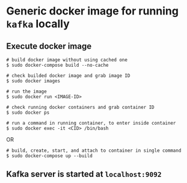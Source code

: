  # Generic docker image for running `kafka` locally

## Execute docker image 

````
# build docker image without using cached one
$ sudo docker-compose build --no-cache 

# check builded docker image and grab image ID
$ sudo docker images

# run the image
$ sudo docker run <IMAGE-ID>

# check running docker containers and grab container ID
$ sudo docker ps

# run a command in running container, to enter inside container
$ sudo docker exec -it <CID> /bin/bash
````

OR

````
# build, create, start, and attach to container in single command
$ sudo docker-compose up --build
````

## Kafka server is started at `localhost:9092`